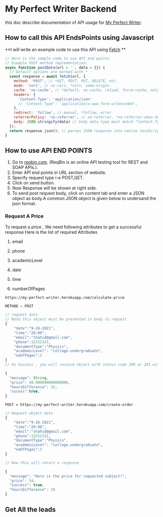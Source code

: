 # My Perfect Writer Backend

this doc describe documentation of API usage for [My Perfect Writer](https://www.myperfectwriter.net/).

## How to call this API EndsPoints using Javascript

**I will write an example code to use this API using [Fetch](https://developer.mozilla.org/en-US/docs/Web/API/Fetch_API/Using_Fetch) **

```javascript
// Here is the sample code to use API end points
// Example POST method implementation:
async function postData(url = '', data = {}) {
  // Default options are marked with *
  const response = await fetch(url, {
    method: 'POST', // *GET, POST, PUT, DELETE, etc.
    mode: 'cors', // no-cors, *cors, same-origin
    cache: 'no-cache', // *default, no-cache, reload, force-cache, only-if-cached
    headers: {
      'Content-Type': 'application/json'
      // 'Content-Type': 'application/x-www-form-urlencoded',
    },
    redirect: 'follow', // manual, *follow, error
    referrerPolicy: 'no-referrer', // no-referrer, *no-referrer-when-downgrade, origin, origin-when-cross-origin, same-origin, strict-origin, strict-origin-when-cross-origin, unsafe-url
    body: JSON.stringify(data) // body data type must match "Content-Type" header
  });
  return response.json(); // parses JSON response into native JavaScript objects
}

```
## How to use API END POINTS

1. Go to [reqbin.com](https://reqbin.com/). (ReqBin is an online API testing tool for REST and SOAP APIs.).
2. Enter API end points in URL section of website.
3. Specify request type i-e POST,GET.
4. Click on send button.
5. Now Response will be shown at right side.
6. To send post request body, click on content tab and enter a JSON object as body.A common JSON object is given below to undersand the json format.

### Request A Price

To request a price , We need following attributes to get a successful response 
Here is the list of required Attributes

1. email

2. phone

3. academicLevel

4. date

5. time

6. numberOfPages

```http
https://my-perfect-writer.herokuapp.com/calculate-price
```

```javascript
METHOD = POST
```

```javascript
// request data 
// Note this object must be presented in body to request 
{
    "date":"9-26-2021", 
    "time":"20:00", 
    "email":"shahid@gmail.com", 
    "phone":12312321, 
    "documentType":"Physics", 
    "academicLevel": "college-undergraduate",
    "noOfPages":3
}
// On Success , you will receive object with status code 200 or 201 with object like this 

{
  "message": String,
  "price": 48.900000000000006,
  "hoursDifference": 32,
  "sucess":true,
}

```

```http
POST = https://my-perfect-writer.herokuapp.com/create-order
```

```javascript
// Request object data 
{
    "date":"9-26-2021", 
    "time":"20:00", 
    "email":"shahid@gmail.com", 
    "phone":12312321, 
    "documentType":"Physics", 
    "academicLevel": "college-undergraduate",
    "noOfPages":3
}

// Now this will return a response

{
  "message": "Here is the price for requested subject!",
  "price": 54,
  "success": true,
  "hoursDifference": 19
}

```
## Get All the leads

```http

```